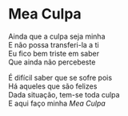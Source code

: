 <!-- pt :: Mea Culpa :: 2023-05-12 23:09:49 -->

# Mea Culpa

Ainda que a culpa seja minha  
E não possa transferi-la a ti  
Eu fico bem triste em saber  
Que ainda não percebeste  

É difícil saber que se sofre pois  
Há aqueles que são felizes  
Dada situação, tem-se toda culpa  
E aqui faço minha *Mea Culpa*  
